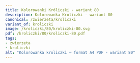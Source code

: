 ```yaml
---
title: Kolorowanki Króliczki - wariant 80
description: Kolorowanka Kroliczki - wariant 80
canonical: /zwierzeta/kroliczki
variant_of: kroliczki
image: /kroliczki/80/kroliczki-80.svg
pdf: /kroliczki/80/kroliczki-80.pdf
tags:
- zwierzeta
- kroliczki
alt: "Kolorowanka kroliczki – format A4 PDF - wariant 80"
---
```

